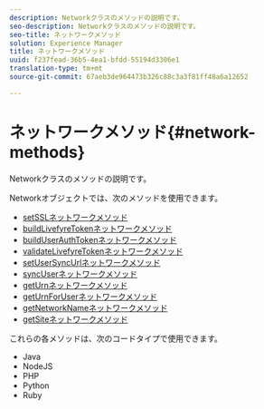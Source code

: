 ```yaml
---
description: Networkクラスのメソッドの説明です。
seo-description: Networkクラスのメソッドの説明です。
seo-title: ネットワークメソッド
solution: Experience Manager
title: ネットワークメソッド
uuid: f237fead-36b5-4ea1-bfdd-55194d3306e1
translation-type: tm+mt
source-git-commit: 67aeb3de964473b326c88c3a3f81ff48a6a12652

---
```



# ネットワークメソッド{#network-methods}

Networkクラスのメソッドの説明です。

Networkオブジェクトでは、次のメソッドを使用できます。

* [setSSLネットワークメソッド](#r_setssl_method)
* [buildLivefyreTokenネットワークメソッド](#r_buildlivefyretoken_method)
* [buildUserAuthTokenネットワークメソッド](#r_builduserauthtoken_method)
* [validateLivefyreTokenネットワークメソッド](#validatelivefyretoken_method)
* [setUserSyncUrlネットワークメソッド](#r_setusersyncurl_method)
* [syncUserネットワークメソッド](#r_syncuser_method)
* [getUrnネットワークメソッド](#r_geturn_method)
* [getUrnForUserネットワークメソッド](#r_geturnforuser_method)
* [getNetworkNameネットワークメソッド](#r_getnetworkname_method)
* [getSiteネットワークメソッド](#r_getsite_method)

これらの各メソッドは、次のコードタイプで使用できます。

* Java
* NodeJS
* PHP
* Python
* Ruby

